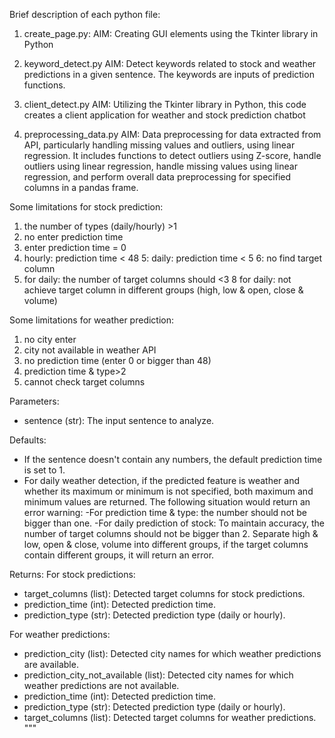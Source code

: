 Brief description of each python file:

1. create_page.py:
AIM: Creating GUI elements using the Tkinter library in Python

2. keyword_detect.py
AIM: Detect keywords related to stock and weather predictions in a given sentence. The keywords are inputs of prediction functions.

3. client_detect.py
AIM: Utilizing the Tkinter library in Python, this code creates a client application for weather and stock prediction chatbot

4. preprocessing_data.py
AIM: Data preprocessing for data extracted from API, particularly handling missing values and outliers, using linear regression. It includes functions to detect outliers using Z-score, handle outliers using linear regression, handle missing values using linear regression, and perform overall data preprocessing for specified columns in a pandas frame.

Some limitations for stock prediction:
1. the number of types (daily/hourly) >1 
2. no enter prediction time
3. enter prediction time = 0
4. hourly: prediction time < 48
5: daily: prediction time < 5
6: no find target column
7. for daily: the number of target columns should <3
8  for daily: not achieve target column in different groups (high, low & open, close & volume)

Some limitations for weather prediction:
1. no city enter
2. city not available in weather API
3. no prediction time (enter 0 or bigger than 48)
4. prediction time & type>2
5. cannot check target columns

Parameters:
- sentence (str): The input sentence to analyze.

Defaults: 
- If the sentence doesn't contain any numbers, the default prediction time is set to 1.
- For daily weather detection, if the predicted feature is weather and whether its maximum or minimum is not specified, both maximum and minimum values are returned.
The following situation would return an error warning:
-For prediction time & type: the number should not be bigger than one.
-For daily prediction of stock:
To maintain accuracy, the number of target columns should not be bigger than 2.
Separate high & low, open & close, volume into different groups, if the target columns contain different groups, it will return an error.
  

Returns:
For stock predictions:
- target_columns (list): Detected target columns for stock predictions.
- prediction_time (int): Detected prediction time.
- prediction_type (str): Detected prediction type (daily or hourly).

For weather predictions:
- prediction_city (list): Detected city names for which weather predictions are available.
- prediction_city_not_available (list): Detected city names for which weather predictions are not available.
- prediction_time (int): Detected prediction time.
- prediction_type (str): Detected prediction type (daily or hourly).
- target_columns (list): Detected target columns for weather predictions.
"""

